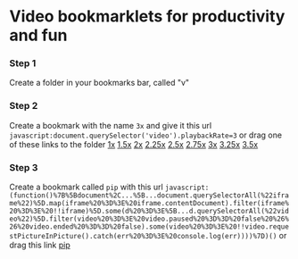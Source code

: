 # Video bookmarklets for productivity and fun

### Step 1
Create a folder in your bookmarks bar, called "v"

### Step 2
Create a bookmark with the name `3x` and give it this url `javascript:document.querySelector('video').playbackRate=3`
or drag one of these links to the folder [1x]("javascript:document.querySelector('video').playbackRate=1") [1.5x](javascript:document.querySelector('video').playbackRate=1.5) [2x](javascript:document.querySelector('video').playbackRate=2) [2.25x](javascript:document.querySelector('video').playbackRate=2.25) [2.5x](javascript:document.querySelector('video').playbackRate=2.5) [2.75x](javascript:document.querySelector('video').playbackRate=2.75) [3x](javascript:document.querySelector('video').playbackRate=3) [3.25x](javascript:document.querySelector('video').playbackRate=3.25) [3.5x](javascript:document.querySelector('video').playbackRate=3.5)

### Step 3
Create a bookmark called `pip` with this url `javascript:(function()%7B%5Bdocument%2C...%5B...document.querySelectorAll(%22iframe%22)%5D.map(iframe%20%3D%3E%20iframe.contentDocument).filter(iframe%20%3D%3E%20!!iframe)%5D.some(d%20%3D%3E%5B...d.querySelectorAll(%22video%22)%5D.filter(video%20%3D%3E%20video.paused%20%3D%3D%20false%20%26%26%20video.ended%20%3D%3D%20false).some(video%20%3D%3E%20!!video.requestPictureInPicture().catch(err%20%3D%3E%20console.log(err))))%7D)()`
or drag this link [pip](javascript:(function()%7B%5Bdocument%2C...%5B...document.querySelectorAll(%22iframe%22)%5D.map(iframe%20%3D%3E%20iframe.contentDocument).filter(iframe%20%3D%3E%20!!iframe)%5D.some(d%20%3D%3E%5B...d.querySelectorAll(%22video%22)%5D.filter(video%20%3D%3E%20video.paused%20%3D%3D%20false%20%26%26%20video.ended%20%3D%3D%20false).some(video%20%3D%3E%20!!video.requestPictureInPicture().catch(err%20%3D%3E%20console.log(err))))%7D)())
